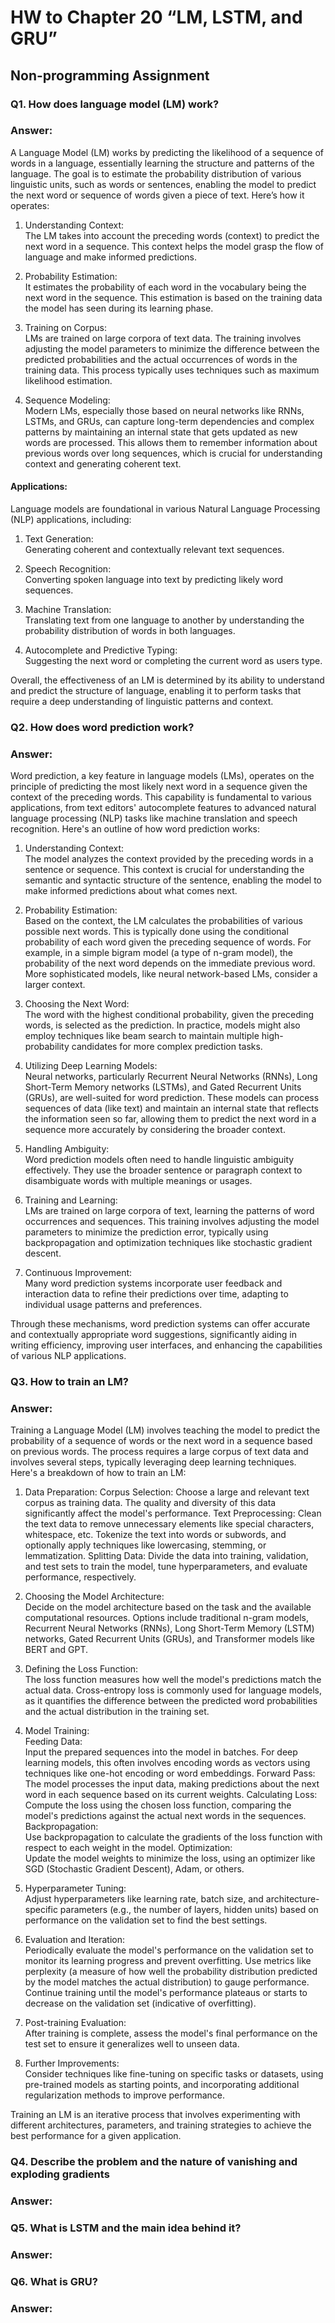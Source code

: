 # HW to Chapter 20 “LM, LSTM, and GRU”

## Non-programming Assignment

### Q1. How does language model (LM) work?

### Answer:        

A Language Model (LM) works by predicting the likelihood of a sequence of words in a language, essentially learning the structure and patterns of the language. The goal is to estimate the probability distribution of various linguistic units, such as words or sentences, enabling the model to predict the next word or sequence of words given a piece of text. Here’s how it operates:

1. Understanding Context:                             
The LM takes into account the preceding words (context) to predict the next word in a sequence. This context helps the model grasp the flow of language and make informed predictions.                                

2. Probability Estimation:                                
It estimates the probability of each word in the vocabulary being the next word in the sequence. This estimation is based on the training data the model has seen during its learning phase.                               

3. Training on Corpus:                        
LMs are trained on large corpora of text data. The training involves adjusting the model parameters to minimize the difference between the predicted probabilities and the actual occurrences of words in the training data. This process typically uses techniques such as maximum likelihood estimation.                                

4. Sequence Modeling:                                     
Modern LMs, especially those based on neural networks like RNNs, LSTMs, and GRUs, can capture long-term dependencies and complex patterns by maintaining an internal state that gets updated as new words are processed. This allows them to remember information about previous words over long sequences, which is crucial for understanding context and generating coherent text.

#### Applications:         

Language models are foundational in various Natural Language Processing (NLP) applications, including:

1. Text Generation:                                
Generating coherent and contextually relevant text sequences.                        

2. Speech Recognition:                                 
Converting spoken language into text by predicting likely word sequences.                              

3. Machine Translation:                                   
Translating text from one language to another by understanding the probability distribution of words in both languages.                                      

4. Autocomplete and Predictive Typing:                                   
Suggesting the next word or completing the current word as users type.                      

Overall, the effectiveness of an LM is determined by its ability to understand and predict the structure of language, enabling it to perform tasks that require a deep understanding of linguistic patterns and context.

### Q2. How does word prediction work?

### Answer:

Word prediction, a key feature in language models (LMs), operates on the principle of predicting the most likely next word in a sequence given the context of the preceding words. This capability is fundamental to various applications, from text editors' autocomplete features to advanced natural language processing (NLP) tasks like machine translation and speech recognition. Here's an outline of how word prediction works:

1. Understanding Context:                                      
The model analyzes the context provided by the preceding words in a sentence or sequence. This context is crucial for understanding the semantic and syntactic structure of the sentence, enabling the model to make informed predictions about what comes next.           

2. Probability Estimation:                     
Based on the context, the LM calculates the probabilities of various possible next words. This is typically done using the conditional probability of each word given the preceding sequence of words. For example, in a simple bigram model (a type of n-gram model), the probability of the next word depends on the immediate previous word. More sophisticated models, like neural network-based LMs, consider a larger context.                 

3. Choosing the Next Word:                    
The word with the highest conditional probability, given the preceding words, is selected as the prediction. In practice, models might also employ techniques like beam search to maintain multiple high-probability candidates for more complex prediction tasks.                       

4. Utilizing Deep Learning Models:                       
Neural networks, particularly Recurrent Neural Networks (RNNs), Long Short-Term Memory networks (LSTMs), and Gated Recurrent Units (GRUs), are well-suited for word prediction. These models can process sequences of data (like text) and maintain an internal state that reflects the information seen so far, allowing them to predict the next word in a sequence more accurately by considering the broader context.                          

5. Handling Ambiguity:                   
Word prediction models often need to handle linguistic ambiguity effectively. They use the broader sentence or paragraph context to disambiguate words with multiple meanings or usages.                     

6. Training and Learning:                
LMs are trained on large corpora of text, learning the patterns of word occurrences and sequences. This training involves adjusting the model parameters to minimize the prediction error, typically using backpropagation and optimization techniques like stochastic gradient descent.                           

7. Continuous Improvement:                   
Many word prediction systems incorporate user feedback and interaction data to refine their predictions over time, adapting to individual usage patterns and preferences.            

Through these mechanisms, word prediction systems can offer accurate and contextually appropriate word suggestions, significantly aiding in writing efficiency, improving user interfaces, and enhancing the capabilities of various NLP applications.

### Q3. How to train an LM?

### Answer:     

Training a Language Model (LM) involves teaching the model to predict the probability of a sequence of words or the next word in a sequence based on previous words. The process requires a large corpus of text data and involves several steps, typically leveraging deep learning techniques. Here's a breakdown of how to train an LM:

1. Data Preparation:
Corpus Selection: Choose a large and relevant text corpus as training data. The quality and diversity of this data significantly affect the model's performance.
Text Preprocessing: Clean the text data to remove unnecessary elements like special characters, whitespace, etc. Tokenize the text into words or subwords, and optionally apply techniques like lowercasing, stemming, or lemmatization.
Splitting Data: Divide the data into training, validation, and test sets to train the model, tune hyperparameters, and evaluate performance, respectively.                     

2. Choosing the Model Architecture:                       
Decide on the model architecture based on the task and the available computational resources. Options include traditional n-gram models, Recurrent Neural Networks (RNNs), Long Short-Term Memory (LSTM) networks, Gated Recurrent Units (GRUs), and Transformer models like BERT and GPT.                        

3. Defining the Loss Function:                      
The loss function measures how well the model's predictions match the actual data. Cross-entropy loss is commonly used for language models, as it quantifies the difference between the predicted word probabilities and the actual distribution in the training set.                              

4. Model Training:                         
Feeding Data:                   
Input the prepared sequences into the model in batches. For deep learning models, this often involves encoding words as vectors using techniques like one-hot encoding or word embeddings.
Forward Pass:                 
The model processes the input data, making predictions about the next word in each sequence based on its current weights.
Calculating Loss:                      
Compute the loss using the chosen loss function, comparing the model's predictions against the actual next words in the sequences.
Backpropagation:                             
Use backpropagation to calculate the gradients of the loss function with respect to each weight in the model.
Optimization:                           
Update the model weights to minimize the loss, using an optimizer like SGD (Stochastic Gradient Descent), Adam, or others.                     

5. Hyperparameter Tuning:                         
Adjust hyperparameters like learning rate, batch size, and architecture-specific parameters (e.g., the number of layers, hidden units) based on performance on the validation set to find the best settings.             

6. Evaluation and Iteration:                         
Periodically evaluate the model's performance on the validation set to monitor its learning progress and prevent overfitting.
Use metrics like perplexity (a measure of how well the probability distribution predicted by the model matches the actual distribution) to gauge performance.
Continue training until the model's performance plateaus or starts to decrease on the validation set (indicative of overfitting).                      

7. Post-training Evaluation:                             
After training is complete, assess the model's final performance on the test set to ensure it generalizes well to unseen data.                             

8. Further Improvements:                                
Consider techniques like fine-tuning on specific tasks or datasets, using pre-trained models as starting points, and incorporating additional regularization methods to improve performance.                   

Training an LM is an iterative process that involves experimenting with different architectures, parameters, and training strategies to achieve the best performance for a given application.

### Q4. Describe the problem and the nature of vanishing and exploding gradients

### Answer:

### Q5. What is LSTM and the main idea behind it?

### Answer:

### Q6. What is GRU?

### Answer:
